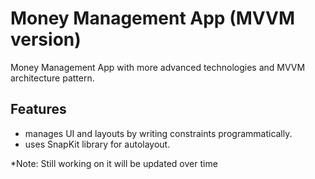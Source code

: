 
# Money Management App (MVVM version)

Money Management App with more advanced technologies and MVVM architecture pattern.

## Features

* manages UI and layouts by writing constraints programmatically.
* uses SnapKit library for autolayout.

*Note: Still working on it will be updated over time

